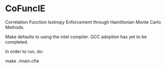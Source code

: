# CoFuncIE
Correlation Function Isotropy Enforcement through Hamiltonian Monte Carlo Methods.

Make defaults to using the intel compiler.
GCC adoption has yet to be completed.

In order to run, do:

make ./main.cfie